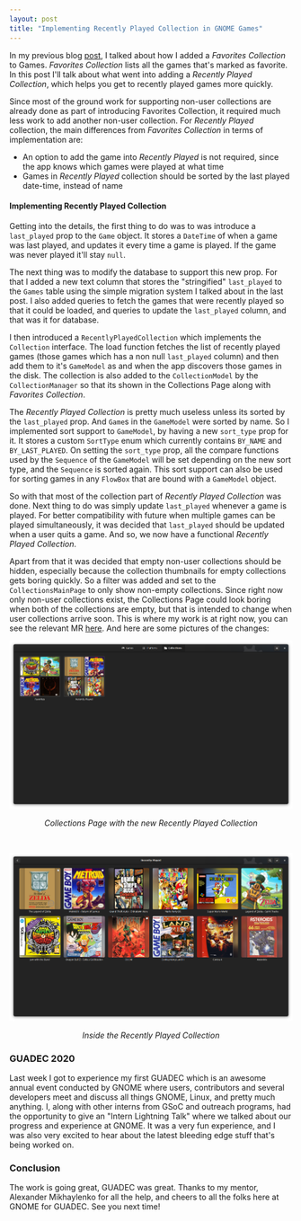 ```yaml
---
layout: post
title: "Implementing Recently Played Collection in GNOME Games"
---
```


In my previous blog [post](https://nevilleantony98.gitlab.io/2020/07/03/week-4/), I talked about how I added a _Favorites Collection_ to Games. _Favorites Collection_ lists all the games that's marked as favorite. In this post I'll talk about what went into adding a _Recently Played Collection_, which helps you get to recently played games more quickly.

Since most of the ground work for supporting non-user collections are already done as part of introducing Favorites Collection, it required much less work to add another non-user collection. For _Recently Played_ collection, the main differences from _Favorites Collection_ in terms of implementation are:

-	An option to add the game into _Recently Played_ is not required, since the app knows which games were played at what time
-	Games in _Recently Played_ collection should be sorted by the last played date-time, instead of name

#### Implementing Recently Played Collection

Getting into the details, the first thing to do was to was introduce a `last_played` prop to the `Game` object. It stores a `DateTime` of when a game was last played, and updates it every time a game is played. If the game was never played it'll stay `null`.

The next thing was to modify the database to support this new prop. For that I added a new text column that stores the "stringified" `last_played` to the `Games` table using the simple migration system I talked about in the last post. I also added queries to fetch the games that were recently played so that it could be loaded, and queries to update the `last_played` column, and that was it for database.

I then introduced a `RecentlyPlayedCollection` which implements the `Collection` interface. The load function fetches the list of recently played games (those games which has a non null `last_played` column) and then add them to it's `GameModel` as and when the app discovers those games in the disk. The collection is also added to the `CollectionModel` by the `CollectionManager` so that its shown in the Collections Page along with _Favorites Collection_.

The _Recently Played Collection_ is pretty much useless unless its sorted by the `last_played` prop. And `Game`s in the `GameModel` were sorted by name. So I implemented sort support to `GameModel`, by having a new `sort_type` prop for it. It stores a custom `SortType` enum which currently contains `BY_NAME` and `BY_LAST_PLAYED`. On setting the `sort_type` prop, all the compare functions used by the `Sequence` of the `GameModel` will be set depending on the new sort type, and the `Sequence` is sorted again. This sort support can also be used for sorting games in any `FlowBox` that are bound with a `GameModel` object.

So with that most of the collection part of _Recently Played Collection_ was done. Next thing to do was simply update `last_played` whenever a game is played. For better compatibility with future when multiple games can be played simultaneously, it was decided that `last_played` should be updated when a user quits a game. And so, we now have a functional _Recently Played Collection_.

Apart from that it was decided that empty non-user collections should be hidden, especially because the collection thumbnails for empty collections gets boring quickly. So a filter was added and set to the `CollectionsMainPage` to only show non-empty collections. Since right now only non-user collections exist, the Collections Page could look boring when both of the collections are empty, but that is intended to change when user collections arrive soon. This is where my work is at right now, you can see the relevant MR [here](https://gitlab.gnome.org/GNOME/gnome-games/-/merge_requests/412). And here are some pictures of the changes:

![Collections Page](/assets/images/recently_played_collection.png)
*<center>Collections Page with the new Recently Played Collection</center>*

<br/>

![Collections Sub-Page](/assets/images/recently_played_collection_subpage.png)
*<center>Inside the Recently Played Collection</center>*

### GUADEC 2020
Last week I got to experience my first GUADEC which is an awesome annual event conducted by GNOME where users, contributors and several developers meet and discuss all things GNOME, Linux, and pretty much anything. I, along with other interns from GSoC and outreach programs, had the opportunity to give an "Intern Lightning Talk" where we talked about our progress and experience at GNOME. It was a very fun experience, and I was also very excited to hear about the latest bleeding edge stuff that's being worked on.

### Conclusion
The work is going great, GUADEC was great. Thanks to my mentor, Alexander Mikhaylenko for all the help, and cheers to all the folks here at GNOME for GUADEC. See you next time!



